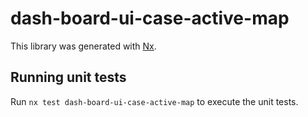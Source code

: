 # dash-board-ui-case-active-map

This library was generated with [Nx](https://nx.dev).

## Running unit tests

Run `nx test dash-board-ui-case-active-map` to execute the unit tests.
